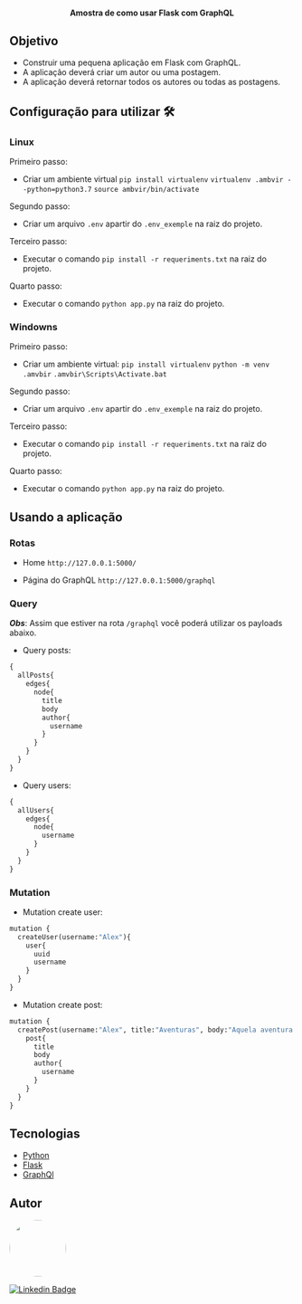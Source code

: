 <h4 align="center"> 
	Amostra de como usar Flask com GraphQL
</h4>

## Objetivo
  * Construir uma pequena aplicação em Flask com GraphQL.
  * A aplicação deverá criar um autor ou uma postagem.
  * A aplicação deverá retornar todos os autores ou todas as postagens.

## Configuração para utilizar 🛠

### Linux
Primeiro passo: 
- Criar um ambiente virtual
`pip install virtualenv`
`virtualenv .ambvir --python=python3.7`
`source ambvir/bin/activate`

Segundo passo:
- Criar um arquivo `.env` apartir do `.env_exemple` na raiz do projeto.

Terceiro passo:
- Executar o comando `pip install -r requeriments.txt` na raiz do projeto.

Quarto passo:
- Executar o comando `python app.py` na raiz do projeto.

### Windowns
Primeiro passo: 
- Criar um ambiente virtual:
`pip install virtualenv`
`python -m venv .amvbir`
`.amvbir\Scripts\Activate.bat`

Segundo passo:
- Criar um arquivo `.env` apartir do `.env_exemple` na raiz do projeto.

Terceiro passo:
- Executar o comando `pip install -r requeriments.txt` na raiz do projeto.

Quarto passo:
- Executar o comando `python app.py` na raiz do projeto.


## Usando a aplicação

### Rotas
- Home `http://127.0.0.1:5000/`

- Página do GraphQL `http://127.0.0.1:5000/graphql`

### Query
***Obs***: Assim que estiver na rota `/graphql` você poderá utilizar os payloads abaixo.

* Query posts:
```python
{
  allPosts{
    edges{
      node{
        title
        body
        author{
          username
        }
      }
    }
  }
}
```
* Query users:
```python
{
  allUsers{
    edges{
      node{
        username
      }
    }
  }
}
```

### Mutation
* Mutation create user:
```python
mutation {
  createUser(username:"Alex"){
    user{
      uuid
      username
    }
  }
}
```
* Mutation create post:
```python
mutation {
  createPost(username:"Alex", title:"Aventuras", body:"Aquela aventura..."){
    post{
      title
      body
      author{
        username
      }
    }
  }
}
```

## Tecnologias

- [Python](https://www.python.org/)
- [Flask](https://flask.palletsprojects.com/en/1.1.x/)
- [GraphQl](https://graphql.org/)


## Autor

 <img style="border-radius: 50%;" src="https://avatars2.githubusercontent.com/u/58224002?s=400&u=1fec547bef35180a813b16c19f84145bf31726ea&v=4" width="100px;" alt=""/>

[![Linkedin Badge](https://img.shields.io/badge/-Claudionor-blue?style=flat-square&logo=Linkedin&logoColor=white&link=https://br.linkedin.com/in/claudionorsilva/)](https://br.linkedin.com/in/claudionorsilva)
